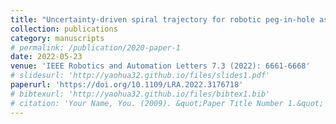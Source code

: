 ```yaml
---
title: "Uncertainty-driven spiral trajectory for robotic peg-in-hole assembly"
collection: publications
category: manuscripts
# permalink: /publication/2020-paper-1
date: 2022-05-23
venue: 'IEEE Robotics and Automation Letters 7.3 (2022): 6661-6668'
# slidesurl: 'http://yaohua32.github.io/files/slides1.pdf'
paperurl: 'https://doi.org/10.1109/LRA.2022.3176718'
# bibtexurl: 'http://yaohua32.github.io/files/bibtex1.bib'
# citation: 'Your Name, You. (2009). &quot;Paper Title Number 1.&quot; <i>Journal 1</i>. 1(1).'
---
```

